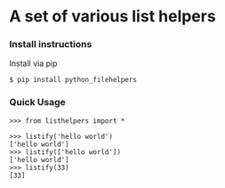 # A set of various list helpers

### Install instructions
Install via pip

    $ pip install python_filehelpers


### Quick Usage

    >>> from listhelpers import *

    >>> listify('hello world')
    ['hello world']
    >>> listify(['hello world'])
    ['hello world']
    >>> listify(33)
    [33]

